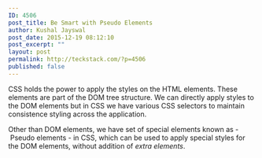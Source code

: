 ```yaml
---
ID: 4506
post_title: Be Smart with Pseudo Elements
author: Kushal Jayswal
post_date: 2015-12-19 08:12:10
post_excerpt: ""
layout: post
permalink: http://teckstack.com/?p=4506
published: false
---
```

CSS holds the power to apply the styles on the HTML elements. These elements are part of the DOM tree structure. We can directly apply styles to the DOM elements but in CSS we have various CSS selectors to maintain consistence styling across the application.

Other than DOM elements, we have set of special elements known as - Pseudo elements - in CSS, which can be used to apply special styles for the DOM elements, without addition of <em>extra elements</em>.